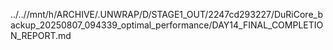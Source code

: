 ../..//mnt/h/ARCHIVE/.UNWRAP/D/STAGE1_OUT/2247cd293227/DuRiCore_backup_20250807_094339_optimal_performance/DAY14_FINAL_COMPLETION_REPORT.md